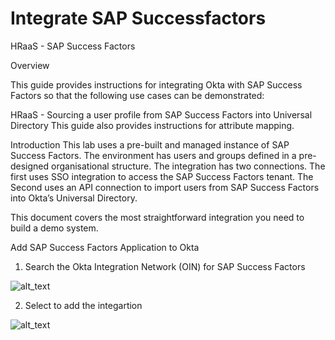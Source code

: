 # Integrate SAP Successfactors

HRaaS - SAP Success Factors

Overview

This guide provides instructions for integrating Okta with SAP Success Factors so that the following use cases can be demonstrated:

HRaaS - Sourcing a user profile from SAP Success Factors into Universal Directory
This guide also provides instructions for attribute mapping.

Introduction
This lab uses a pre-built and managed instance of SAP Success Factors. The environment has users and groups defined in a pre-designed organisational structure. The integration has two connections. The first uses SSO integration to access the SAP Success Factors tenant. The Second uses an API connection to import users from SAP Success Factors into Okta’s Universal Directory.

This document covers the most straightforward integration you need to build a demo system.

Add SAP Success Factors Application to Okta

1. Search the Okta Integration Network (OIN) for SAP Success Factors
   
![alt_text](https://raw.githubusercontent.com/MarcoBlaesing/LabGuide/main/images/010/image00.png "image_tooltip")

2. Select to add the integartion

![alt_text](https://raw.githubusercontent.com/MarcoBlaesing/LabGuide/main/images/010/image05.png "image_tooltip")
